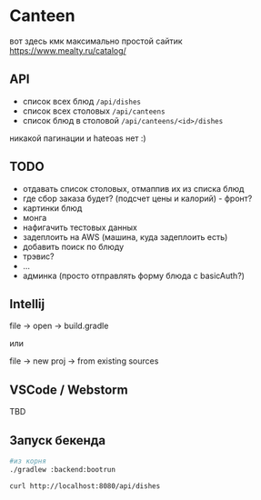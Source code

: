 # Canteen


вот здесь кмк максимально простой сайтик https://www.mealty.ru/catalog/

## API

- список всех блюд `/api/dishes`
- список всех столовых `/api/canteens`
- список блюд в столовой `/api/canteens/<id>/dishes`

никакой пагинации и hateoas нет :)


## TODO

- отдавать список столовых, отмаппив их из списка блюд
- где сбор заказа будет? (подсчет цены и калорий) - фронт?
- картинки блюд
- монга 
- нафигачить тестовых данных
- задеплоить на AWS (машина, куда задеплоить есть)
- добавить поиск по блюду
- трэвис?
- ...
- админка (просто отправлять форму блюда с basicAuth?)


## Intellij

file -> open -> build.gradle

или

file -> new proj -> from existing sources


## VSCode / Webstorm

TBD


## Запуск бекенда

```bash
#из корня
./gradlew :backend:bootrun

curl http://localhost:8080/api/dishes
```